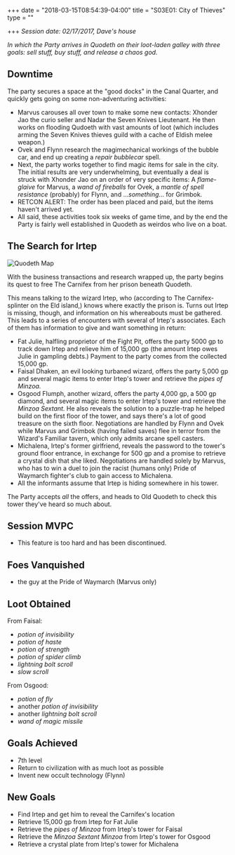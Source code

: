 +++
date = "2018-03-15T08:54:39-04:00"
title = "S03E01: City of Thieves"
type = ""

+++
_Session date: 02/17/2017, Dave's house_

_In which the Party arrives in Quodeth on their  loot-laden galley with three goals: sell stuff, buy stuff, and release a chaos god._

<!--more-->

## Downtime

The party secures a space at the "good docks" in the Canal Quarter, and quickly gets going on some non-adventuring activities:

* Marvus carouses all over town to make some new contacts: Xhonder Jao the curio seller and Nadar the Seven Knives Lieutenant. He then works on flooding Qudoeth with vast amounts of loot (which includes arming the Seven Knives thieves guild with a cache of Eldish melee weapon.)
* Ovek and Flynn research the magimechanical workings of the bubble car, and end up creating a _repair bubblecar_ spell.
* Next, the party works together to find magic items for sale in the city. The initial results are very underwhelming, but eventually a deal is struck with Xhonder Jao on an order of very specific items: A _flame-glaive_ for Marvus, a _wand of fireballs_ for Ovek, a _mantle of spell resistance_ (probably) for Flynn, and ..._something_... for Grimbok.
* RETCON ALERT: The order has been placed and paid, but the items haven't arrived yet.
* All said, these activities took six weeks of game time, and by the end the Party is fairly well established in Quodeth as weirdos who live on a boat.

## The Search for Irtep

![Quodeth Map](/uploads/e03e01_map.png)

With the business transactions and research wrapped up, the party begins its quest to free The Carnifex from her prison beneath Quodeth.

This means talking to the wizard Irtep, who (according to The Carnifex-splinter on the Eld island,) knows where exactly the prison is. Turns out Irtep is missing, though, and information on his whereabouts must be gathered. This leads to a series of encounters with several of Irtep's associates. Each of them has information to give and want something in return:

* Fat Julie, halfling proprietor of the Fight Pit, offers the party 5000 gp to track down Irtep and relieve him of 15,000 gp (the amount Irtep owes Julie in gampling debts.) Payment to the party comes from the collected 15,000 gp.
* Faisal Dhaken, an evil looking turbaned wizard, offers the party 5,000 gp and several magic items to enter Irtep's tower and retrieve the _pipes of Minzoa._
* Osgood Flumph, another wizard, offers the party 4,000 gp, a 500 gp diamond, and several magic items to enter Irtep's tower and retrieve the _Minzoa Sextant._ He also reveals the solution to a puzzle-trap he helped build on the first floor of the tower, and says there's a lot of good treasure on the sixth floor. Negotiations are handled by Flynn and Ovek while Marvus and Grimbok (having failed saves) flee in terror from the Wizard's Familiar tavern, which only admits arcane spell casters.
* Michalena, Irtep's former girlfriend, reveals the password to the tower's ground floor entrance, in exchange for 500 gp and a promise to retrieve a crystal dish that she liked. Negotiations are handled solely by Marvus, who has to win a duel to join the racist (humans only) Pride of Waymarch fighter's club to gain access to Michalena.
* All the informants assume that Irtep is hiding somewhere in his tower.

The Party accepts _all_ the offers, and heads to Old Quodeth to check this tower they've heard so much about.

## Session MVPC

* This feature is too hard and has been discontinued.

## Foes Vanquished

* the guy at the Pride of Waymarch (Marvus only)

## Loot Obtained

From Faisal:

* _potion of invisibility_
* _potion of haste_
* _potion of strength_
* _potion of spider climb_
* _lightning bolt scroll_
* _slow scroll_

From Osgood:

* _potion of fly_
* another _potion of invisibility_
* another _lightning bolt scroll_
* _wand of magic missile_

## Goals Achieved

* 7th level
* Return to civilization with as much loot as possible
* Invent new occult technology (Flynn)

## New Goals

* Find Irtep and get him to reveal the Carnifex's location
* Retrieve 15,000 gp from Irtep for Fat Julie
* Retrieve the _pipes of Minzoa_ from Irtep's tower for Faisal
* Retrieve the _Minzoa Sextant Minzoa_ from Irtep's tower for Osgood
* Retrieve a crystal plate from Irtep's tower for Michalena